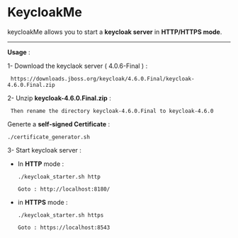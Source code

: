 # KeycloakMe

keycloakMe allows you to start a **keycloak server** in **HTTP/HTTPS mode**.

----------------------------------------------------------

 **Usage** :

 1- Download the keyclaok server ( 4.0.6-Final ) : 
 
     https://downloads.jboss.org/keycloak/4.6.0.Final/keycloak-4.6.0.Final.zip
 
 
 2- Unzip **keycloak-4.6.0.Final.zip** :
 
     Then rename the directory keycloak-4.6.0.Final to keycloak-4.6.0
 
 Generte a **self-signed Certificate** : 
 
    ./certificate_generator.sh
 
 3- Start keycloak server :
 
   * In **HTTP** mode  :
 
         ./keycloak_starter.sh http
         
         Goto : http://localhost:8180/ 
 
   * in **HTTPS** mode : 
 
         ./keycloak_starter.sh https
 
         Goto : https://localhost:8543
 
